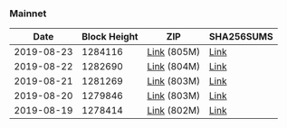 ### Mainnet

|    Date    | Block Height | ZIP | SHA256SUMS |
| ---------- | ------------ | --- | ---------- |
| 2019-08-23 | 1284116 | [Link](https://s3-ap-southeast-2.amazonaws.com/ion-bootstrap/mainnet/2019-08-23/bootstrap.dat.zip) (805M) | [Link](https://s3-ap-southeast-2.amazonaws.com/ion-bootstrap/mainnet/2019-08-23/SHA256SUMS) |
| 2019-08-22 | 1282690 | [Link](https://s3-ap-southeast-2.amazonaws.com/ion-bootstrap/mainnet/2019-08-22/bootstrap.dat.zip) (804M) | [Link](https://s3-ap-southeast-2.amazonaws.com/ion-bootstrap/mainnet/2019-08-22/SHA256SUMS) |
| 2019-08-21 | 1281269 | [Link](https://s3-ap-southeast-2.amazonaws.com/ion-bootstrap/mainnet/2019-08-21/bootstrap.dat.zip) (803M) | [Link](https://s3-ap-southeast-2.amazonaws.com/ion-bootstrap/mainnet/2019-08-21/SHA256SUMS) |
| 2019-08-20 | 1279846 | [Link](https://s3-ap-southeast-2.amazonaws.com/ion-bootstrap/mainnet/2019-08-20/bootstrap.dat.zip) (803M) | [Link](https://s3-ap-southeast-2.amazonaws.com/ion-bootstrap/mainnet/2019-08-20/SHA256SUMS) |
| 2019-08-19 | 1278414 | [Link](https://s3-ap-southeast-2.amazonaws.com/ion-bootstrap/mainnet/2019-08-19/bootstrap.dat.zip) (802M) | [Link](https://s3-ap-southeast-2.amazonaws.com/ion-bootstrap/mainnet/2019-08-19/SHA256SUMS) |
